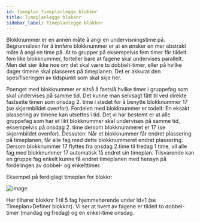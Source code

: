 ```yaml
---
id: timeplan_timeplanlegge_blokknr
title: Timeplanlegge blokknr
sidebar_label: Timeplanlegge blokknr
---
```


Blokknummer er en annen måte å angi en undervisningstime på. Begrunnelsen for å innføre blokknummer er at en ønsker en mer abstrakt måte å angi en time på. At to grupper på eksempelvis fem timer får tildelt fem like blokknummer, forteller bare at fagene skal undervises parallelt. Men det sier ikke noe om det skal være to dobbelt-timer, eller på hvilke dager timene skal plasseres på timeplanen. Det er akkurat den spesifiseringen av tidspunkt som skal skje her.

Poenget med blokknummer er altså å fastslå hvilke timer i gruppefag som skal undervises på samme tid. Det kunne man selvsagt fått til ved direkte fastsette timen som onsdag 2. time i stedet for å benytte blokknummer 17 (se skjermbildet ovenfor). Fordelen med blokknummer er todelt: En eksakt plassering av timene kan utsettes i tid. Det vi har bestemt er at alle gruppefag som har et likt blokknummer skal undervises på samme tid, eksempelvis på onsdag 2. time dersom blokknummeret er 17 (se skjermbildet ovenfor).   Dessuten: Når et blokknummer får endret plassering på timeplanen, får alle fag med dette blokknummeret endret plassering. Dersom blokknummer 17 flyttes fra onsdag 2.time til fredag 1 time, vil alle fag med blokknummer 17 automatisk få endret sin timeplan. Tilsvarende kan en gruppe fag enkelt kunne få endret timeplanen  med hensyn på fordelingen av dobbel- og enkelttimer. 

Eksempel på ferdiglagt timeplan for blokkr:

![image](https://user-images.githubusercontent.com/80097133/113118295-9bbdbd00-920f-11eb-89ba-3031a26731f9.png)

Her tilhører blokknr 1 til 5 fag hjemmehørende under Id=1 (se Timeplan>Definer blokknr). Vi ser at hvert av fagene er tildelt to dobbel-timer (mandag og fredag) og en enkel-time onsdag.
